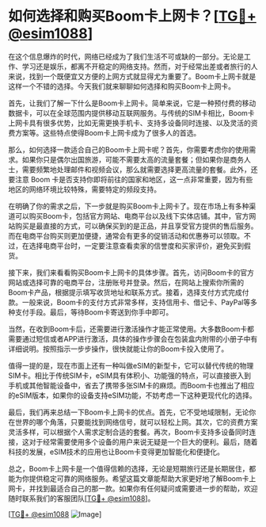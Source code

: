 # 如何选择和购买Boom卡上网卡？[[TG💪+ @esim1088](https://t.me/s/esim1088)]

在这个信息爆炸的时代，网络已经成为了我们生活不可或缺的一部分。无论是工作、学习还是娱乐，都离不开稳定的网络支持。然而，对于经常出差或者旅行的人来说，找到一个既便宜又方便的上网方式就显得尤为重要了。Boom卡上网卡就是这样一个不错的选择。今天我们就来聊聊如何选择和购买Boom卡上网卡。

首先，让我们了解一下什么是Boom卡上网卡。简单来说，它是一种预付费的移动数据卡，可以在全球范围内提供移动互联网服务。与传统的SIM卡相比，Boom卡上网卡具有很多优势，比如无需更换手机卡、支持多设备同时连接、以及灵活的资费方案等。这些特点使得Boom卡上网卡成为了很多人的首选。

那么，如何选择一款适合自己的Boom卡上网卡呢？首先，你需要考虑你的使用需求。如果你只是偶尔出国旅游，可能不需要太高的流量套餐；但如果你是商务人士，需要频繁地处理邮件和视频会议，那么就需要选择更高流量的套餐。此外，还要注意 Boom 卡是否支持你即将前往的国家和地区，这一点非常重要，因为有些地区的网络环境比较特殊，需要特定的频段支持。

在明确了你的需求之后，下一步就是购买Boom卡上网卡了。现在市场上有多种渠道可以购买Boom卡，包括官方网站、电商平台以及线下实体店铺。其中，官方网站购买是最直接的方式，可以确保买到的是正品，并且享受官方提供的售后服务。而在电商平台购买则更加便捷，通常会有更多的促销活动和优惠券可以领取。不过，在选择电商平台时，一定要注意查看卖家的信誉度和买家评价，避免买到假货。

接下来，我们来看看购买Boom卡上网卡的具体步骤。首先，访问Boom卡的官方网站或选择可靠的电商平台，注册账号并登录。然后，在网站上搜索你所需的Boom卡产品，根据提示填写收货地址和联系方式。接着，选择支付方式完成付款。一般来说，Boom卡的支付方式非常多样，支持信用卡、借记卡、PayPal等多种支付手段。最后，等待Boom卡寄送到你手中即可。

当然，在收到Boom卡后，还需要进行激活操作才能正常使用。大多数Boom卡都需要通过短信或者APP进行激活，具体的操作步骤会在包装盒内附带的小册子中有详细说明。按照指示一步步操作，很快就能让你的Boom卡投入使用了。

值得一提的是，现在市面上还有一种叫做eSIM的新型卡，它可以替代传统的物理SIM卡。相比于传统SIM卡，eSIM具有体积小、功能强的特点，可以直接嵌入到手机或其他智能设备中，省去了携带多张SIM卡的麻烦。而Boom卡也推出了相应的eSIM版本，如果你的设备支持eSIM功能，不妨考虑一下这种更现代化的选择。

最后，我们再来总结一下Boom卡上网卡的优点。首先，它不受地域限制，无论你在世界的哪个角落，只要能找到网络信号，就可以轻松上网。其次，它的资费方案灵活多样，可以根据个人需求定制合适的套餐。再次，Boom卡支持多设备同时连接，这对于经常需要使用多个设备的用户来说无疑是一个巨大的便利。最后，随着科技的发展，eSIM技术的应用也让Boom卡变得更加智能化和便捷化。

总之，Boom卡上网卡是一个值得信赖的选择，无论是短期旅行还是长期居住，都能为你提供稳定可靠的网络服务。希望这篇文章能帮助大家更好地了解Boom卡上网卡，并找到最适合自己的那一款。如果你有任何疑问或需要进一步的帮助，欢迎随时联系我们的客服团队[[TG💪+ @esim1088](https://t.me/s/esim1088)]。

[[TG💪+ @esim1088](https://t.me/s/esim1088) ![Image](https://i.postimg.cc/4NQfJmqS/Snipaste-2025-05-13-00-14-12.png)]